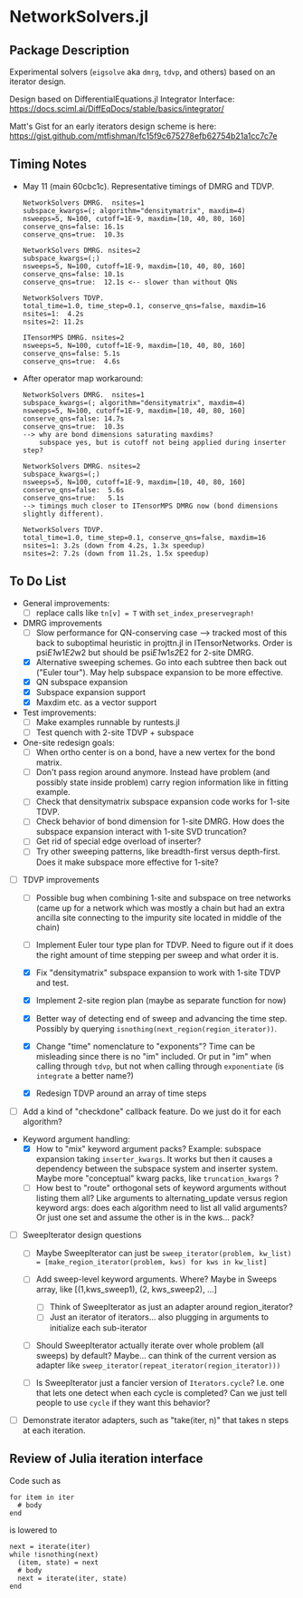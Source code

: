 # NetworkSolvers.jl

## Package Description

Experimental solvers (`eigsolve` aka `dmrg`, `tdvp`, and others) based on an iterator design.

Design based on DifferentialEquations.jl Integrator Interface:
https://docs.sciml.ai/DiffEqDocs/stable/basics/integrator/

Matt's Gist for an early iterators design scheme is here:
https://gist.github.com/mtfishman/fc15f9c675278efb62754b21a1cc7c7e

## Timing Notes

- May 11 (main 60cbc1c). Representative timings of DMRG and TDVP.
  ```
  NetworkSolvers DMRG.  nsites=1 
  subspace_kwargs=(; algorithm="densitymatrix", maxdim=4)
  nsweeps=5, N=100, cutoff=1E-9, maxdim=[10, 40, 80, 160]
  conserve_qns=false: 16.1s
  conserve_qns=true:  10.3s

  NetworkSolvers DMRG. nsites=2
  subspace_kwargs=(;)
  nsweeps=5, N=100, cutoff=1E-9, maxdim=[10, 40, 80, 160]
  conserve_qns=false: 10.1s
  conserve_qns=true:  12.1s <-- slower than without QNs

  NetworkSolvers TDVP.
  total_time=1.0, time_step=0.1, conserve_qns=false, maxdim=16
  nsites=1:  4.2s
  nsites=2: 11.2s

  ITensorMPS DMRG. nsites=2
  nsweeps=5, N=100, cutoff=1E-9, maxdim=[10, 40, 80, 160]
  conserve_qns=false: 5.1s
  conserve_qns=true:  4.6s
  ```

- After operator map workaround:
  ```
  NetworkSolvers DMRG.  nsites=1 
  subspace_kwargs=(; algorithm="densitymatrix", maxdim=4)
  nsweeps=5, N=100, cutoff=1E-9, maxdim=[10, 40, 80, 160]
  conserve_qns=false: 14.7s
  conserve_qns=true:  10.3s
  --> why are bond dimensions saturating maxdims?
      subspace yes, but is cutoff not being applied during inserter step?

  NetworkSolvers DMRG. nsites=2
  subspace_kwargs=(;)
  nsweeps=5, N=100, cutoff=1E-9, maxdim=[10, 40, 80, 160]
  conserve_qns=false:  5.6s
  conserve_qns=true:   5.1s
  --> timings much closer to ITensorMPS DMRG now (bond dimensions slightly different).

  NetworkSolvers TDVP.
  total_time=1.0, time_step=0.1, conserve_qns=false, maxdim=16
  nsites=1: 3.2s (down from 4.2s, 1.3x speedup)
  nsites=2: 7.2s (down from 11.2s, 1.5x speedup)
  ```

## To Do List

- General improvements:
    - [ ] replace calls like `tn[v] = T` with `set_index_preservegraph!`

- DMRG improvements
    - [ ] Slow performance for QN-conserving case
          --> tracked most of this back to suboptimal heuristic in projttn.jl
              in ITensorNetworks. Order is psi*E1*w1*E2*w2 but should be psi*E1*w1*s2*E2
              for 2-site DMRG.
    - [X] Alternative sweeping schemes. Go into each subtree then
          back out ("Euler tour"). May help subspace expansion to be more effective.
    - [X] QN subspace expansion
    - [X] Subspace expansion support
    - [X] Maxdim etc. as a vector support

- Test improvements:
  - [ ] Make examples runnable by runtests.jl
  - [ ] Test quench with 2-site TDVP + subspace

- One-site redesign goals:
  - [ ] When ortho center is on a bond, have a new vertex for the bond matrix.
  - [ ] Don't pass region around anymore. Instead have problem (and possibly state
        inside problem) carry region information like in fitting example.
  - [ ] Check that densitymatrix subspace expansion code works for 1-site TDVP.
  - [ ] Check behavior of bond dimension for 1-site DMRG. 
        How does the subspace expansion interact with 1-site SVD truncation?
  - [ ] Get rid of special edge overload of inserter?
  - [ ] Try other sweeping patterns, like breadth-first versus depth-first.
        Does it make subspace more effective for 1-site?

- [ ] TDVP improvements
  - [ ] Possible bug when combining 1-site and subspace on tree networks
        (came up for a network which was mostly a chain but had an extra ancilla site
         connecting to the impurity site located in middle of the chain)
  - [ ] Implement Euler tour type plan for TDVP. Need to figure out if it 
        does the right amount of time stepping per sweep and what order it is.
  - [X] Fix "densitymatrix" subspace expansion to work with 1-site TDVP and test.
  - [X] Implement 2-site region plan (maybe as separate function for now)
  - [X] Better way of detecting end of sweep and advancing the time step.
        Possibly by querying `isnothing(next_region(region_iterator))`.
  - [X] Change "time" nomenclature to "exponents"? 
        Time can be misleading since there is no "im" included.
        Or put in "im" when calling through `tdvp`, but
        not when calling through `exponentiate` (is `integrate` a better name?)
  - [X] Redesign TDVP around an array of time steps


- [ ] Add a kind of "checkdone" callback feature. Do we just do it 
      for each algorithm?

- Keyword argument handling:
  - [X] How to "mix" keyword argument packs?
        Example: subspace expansion taking `inserter_kwargs`. It works
        but then it causes a dependency between the subspace system and
        inserter system.
        Maybe more "conceptual" kwarg packs, like `truncation_kwargs` ?
  - [ ] How best to "route" orthogonal sets of keyword arguments without
        listing them all?
        Like arguments to alternating_update versus region keyword args:
        does each algorithm need to list all valid arguments? Or just one
        set and assume the other is in the kws... pack? 

- [ ] SweepIterator design questions
    - [ ] Maybe SweepIterator can just be
        `sweep_iterator(problem, kw_list) = [make_region_iterator(problem, kws) for kws in kw_list]`
    - [ ] Add sweep-level keyword arguments. 
        Where?
        Maybe in Sweeps array, like [(1,kws_sweep1), (2, kws_sweep2), ...]
        - [ ] Think of SweepIterator as just an adapter around region_iterator?
        - [ ] Just an iterator of iterators... also plugging in arguments
            to initialize each sub-iterator
    - [ ] Should SweepIterator actually iterate over whole problem (all sweeps)
        by default?
        Maybe... can think of the current version as adapter like
        `sweep_iterator(repeat_iterator(region_iterator)))`
    - [ ] Is SweepIterator just a fancier version of `Iterators.cycle`?
        I.e. one that lets one detect when each cycle is completed?
        Can we just tell people to use `cycle` if they want this behavior?


- [ ] Demonstrate iterator adapters, such as "take(iter, n)" that takes
      n steps at each iteration.

## Review of Julia iteration interface

Code such as

```
for item in iter
  # body
end
```

is lowered to

```
next = iterate(iter)
while !isnothing(next)
  (item, state) = next
  # body
  next = iterate(iter, state)
end
```
